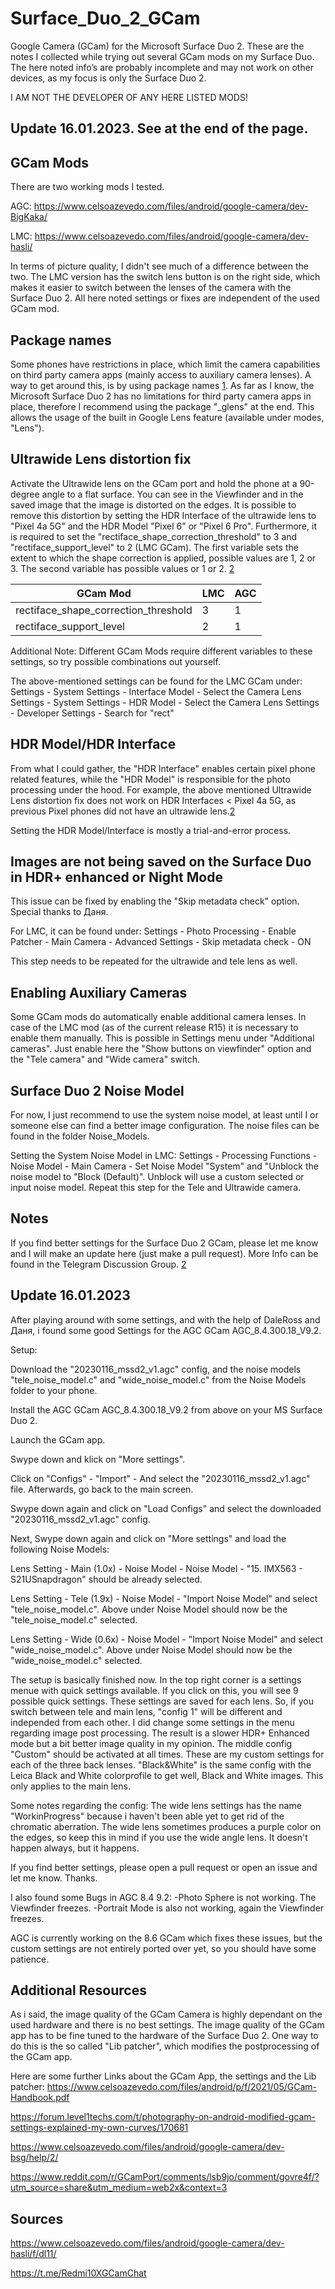 # Surface_Duo_2_GCam

Google Camera (GCam) for the Microsoft Surface Duo 2. These are the notes I collected while trying out several GCam mods on my Surface Duo. The here noted info’s are probably incomplete and may not work on other devices, as my focus is only the Surface Duo 2. 

I AM NOT THE DEVELOPER OF ANY HERE LISTED MODS!

## Update 16.01.2023. See at the end of the page.

## GCam Mods
There are two working mods I tested.

AGC:
https://www.celsoazevedo.com/files/android/google-camera/dev-BigKaka/

LMC:
https://www.celsoazevedo.com/files/android/google-camera/dev-hasli/

In terms of picture quality, I didn't see much of a difference between the two. The LMC version has the switch lens button is on the right side, which makes it easier to switch between the lenses of the camera with the Surface Duo 2. All here noted settings or fixes are independent of the used GCam mod.


## Package names
Some phones have restrictions in place, which limit the camera capabilities on third party camera apps (mainly access to auxiliary camera lenses). A way to get around this, is by using package names [1]. As far as I know, the Microsoft Surface Duo 2 has no limitations for third party camera apps in place, therefore I recommend using the package "_glens" at the end. This allows the usage of the built in Google Lens feature (available under modes, "Lens").


## Ultrawide Lens distortion fix
Activate the Ultrawide lens on the GCam port and hold the phone at a 90-degree angle to a flat surface. You can see in the Viewfinder and in the saved image that the image is distorted on the edges. It is possible to remove this distortion by setting the HDR Interface of the ultrawide lens to "Pixel 4a 5G" and the HDR Model "Pixel 6" or "Pixel 6 Pro". Furthermore, it is required to set the "rectiface_shape_correction_threshold" to 3 and "rectiface_support_level" to 2 (LMC GCam). The first variable sets the extent to which the shape correction is applied, possible values are 1, 2 or 3. The second variable has possible values or 1 or 2. [2]

| GCam Mod | LMC | AGC |
| --- | --- | --- |
| rectiface_shape_correction_threshold | 3 | 1 |
| rectiface_support_level | 2 | 1 |

Additional Note: Different GCam Mods require different variables to these settings, so try possible combinations out yourself. 

The above-mentioned settings can be found for the LMC GCam under:
Settings - System Settings - Interface Model - Select the Camera Lens
Settings - System Settings - HDR Model - Select the Camera Lens
Settings - Developer Settings - Search for "rect"


## HDR Model/HDR Interface
From what I could gather, the "HDR Interface" enables certain pixel phone related features, while the "HDR Model" is responsible for the photo processing under the hood. For example, the above mentioned Ultrawide Lens distortion fix does not work on HDR Interfaces < Pixel 4a 5G, as previous Pixel phones did not have an ultrawide lens.[2]

Setting the HDR Model/Interface is mostly a trial-and-error process.

## Images are not being saved on the Surface Duo in HDR+ enhanced or Night Mode
This issue can be fixed by enabling the "Skip metadata check" option. Special thanks to Даня.

For LMC, it can be found under:
Settings - Photo Processing - Enable Patcher - Main Camera - Advanced Settings - Skip metadata check - ON

This step needs to be repeated for the ultrawide and tele lens as well.


## Enabling Auxiliary Cameras
Some GCam mods do automatically enable additional camera lenses. In case of the LMC mod (as of the current release R15) it is necessary to enable them manually. This is possible in Settings menu under "Additional cameras". Just enable here the "Show buttons on viewfinder" option and the "Tele camera" and "Wide camera" switch.


## Surface Duo 2 Noise Model

For now, I just recommend to use the system noise model, at least until I or someone else can find a better image configuration. The noise files can be found in the folder Noise_Models.

Setting the System Noise Model in LMC:
Settings - Processing Functions - Noise Model - Main Camera - Set Noise Model "System" and "Unblock the noise model to "Block (Default)". Unblock will use a custom selected or input noise model. Repeat this step for the Tele and Ultrawide camera.


## Notes

If you find better settings for the Surface Duo 2 GCam, please let me know and I will make an update here (just make a pull request). More Info can be found in the Telegram Discussion Group. [2]


## Update 16.01.2023

After playing around with some settings, and with the help of DaleRoss and Даня, i found some good Settings for the AGC GCam AGC_8.4.300.18_V9.2.

Setup:

Download the "20230116_mssd2_v1.agc" config, and the noise models "tele_noise_model.c" and "wide_noise_model.c" from the Noise Models folder to your phone.

Install the AGC GCam AGC_8.4.300.18_V9.2 from above on your MS Surface Duo 2.

Launch the GCam app.

Swype down and klick on "More settings".

Click on "Configs" - "Import" - And select the "20230116_mssd2_v1.agc" file. Afterwards, go back to the main screen.

Swype down again and click on "Load Configs" and select the downloaded "20230116_mssd2_v1.agc" config.


Next, Swype down again and click on "More settings" and load the following Noise Models:

Lens Setting - Main (1.0x) - Noise Model - Noise Model - "15. IMX563 - S21USnapdragon" should be already selected.

Lens Setting - Tele (1.9x) - Noise Model - "Import Noise Model" and select "tele_noise_model.c". Above under Noise Model should now be the "tele_noise_model.c" selected.

Lens Setting - Wide (0.6x) - Noise Model - "Import Noise Model" and select "wide_noise_model.c". Above under Noise Model should now be the "wide_noise_model.c" selected.

The setup is basically finished now. In the top right corner is a settings menue with quick settings available. If you click on this, you will see 9 possible quick settings. These settings are saved for each lens. So, if you switch between tele and main lens, "config 1" will be different and independed from each other.
I did change some settings in the menu regarding image post processing. The result is a slower HDR+ Enhanced mode but a bit better image quality in my opinion.
The middle config "Custom" should be activated at all times. These are my custom settings for each of the three back lenses. "Black&White" is the same config with the Leica Black and White colorprofile to get well, Black and White images. This only applies to the main lens.

Some notes regarding the config:
The wide lens settings has the name "WorkinProgress" because i haven't been able yet to get rid of the chromatic aberration. The wide lens sometimes produces a purple color on the edges, so keep this in mind if you use the wide angle lens. It doesn't happen always, but it happens.

If you find better settings, please open a pull request or open an issue and let me know. Thanks.

I also found some Bugs in AGC 8.4 9.2:
-Photo Sphere is not working. The Viewfinder freezes.
-Portrait Mode is also not working, again the Viewfinder freezes.

AGC is currently working on the 8.6 GCam which fixes these issues, but the custom settings are not entirely ported over yet, so you should have some patience.


## Additional Resources
As i said, the image quality of the GCam Camera is highly dependant on the used hardware and there is no best settings. The image quality of the GCam app has to be fine tuned to the hardware of the Surface Duo 2. One way to do this is the so called "Lib patcher", which modifies the postprocessing of the GCam app.

Here are some further Links about the GCam App, the settings and the Lib patcher:
https://www.celsoazevedo.com/files/android/p/f/2021/05/GCam-Handbook.pdf

https://forum.level1techs.com/t/photography-on-android-modified-gcam-settings-explained-my-own-curves/170681

https://www.celsoazevedo.com/files/android/google-camera/dev-bsg/help/2/

https://www.reddit.com/r/GCamPort/comments/lsb9jo/comment/govre4f/?utm_source=share&utm_medium=web2x&context=3


## Sources

[1]: https://www.celsoazevedo.com/files/android/google-camera/dev-hasli/f/dl11/
[2]: https://t.me/Redmi10XGCamChat

https://www.celsoazevedo.com/files/android/google-camera/dev-hasli/f/dl11/

https://t.me/Redmi10XGCamChat
